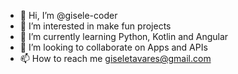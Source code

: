 - 👋 Hi, I’m @gisele-coder
- 👀 I’m interested in make fun projects
- 🌱 I’m currently learning Python, Kotlin and Angular
- 💞️ I’m looking to collaborate on Apps and APIs
- 📫 How to reach me giseletavares@gmail.com

<!---
gisele-coder/gisele-coder is a ✨ special ✨ repository because its `README.md` (this file) appears on your GitHub profile.
You can click the Preview link to take a look at your changes.
--->

